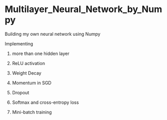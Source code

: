 # Multilayer_Neural_Network_by_Numpy
Building my own neural network using Numpy

Implementing

1. more than one hidden layer

2. ReLU activation

3. Weight Decay

4. Momentum in SGD

5. Dropout

6. Softmax and cross-entropy loss

7. Mini-batch training
